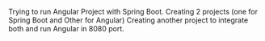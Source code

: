 Trying to run Angular Project with Spring Boot.
Creating 2 projects (one for Spring Boot and Other for Angular)
Creating another project to integrate both and run Angular in 8080 port.
